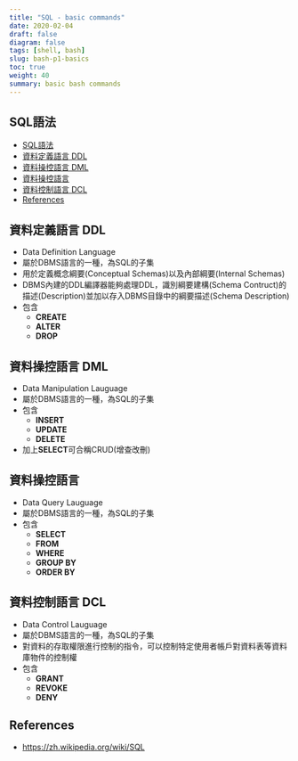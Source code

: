 ```yaml
---
title: "SQL - basic commands"
date: 2020-02-04
draft: false
diagram: false
tags: [shell, bash]
slug: bash-p1-basics
toc: true
weight: 40
summary: basic bash commands
---
```


## SQL語法

- [SQL語法](#sql%e8%aa%9e%e6%b3%95)
- [資料定義語言 DDL](#%e8%b3%87%e6%96%99%e5%ae%9a%e7%be%a9%e8%aa%9e%e8%a8%80-ddl)
- [資料操控語言 DML](#%e8%b3%87%e6%96%99%e6%93%8d%e6%8e%a7%e8%aa%9e%e8%a8%80-dml)
- [資料操控語言](#%e8%b3%87%e6%96%99%e6%93%8d%e6%8e%a7%e8%aa%9e%e8%a8%80)
- [資料控制語言 DCL](#%e8%b3%87%e6%96%99%e6%8e%a7%e5%88%b6%e8%aa%9e%e8%a8%80-dcl)
- [References](#references)

## 資料定義語言 DDL

- Data Definition Language
- 屬於DBMS語言的一種，為SQL的子集
- 用於定義概念綱要(Conceptual Schemas)以及內部綱要(Internal Schemas)
- DBMS內建的DDL編譯器能夠處理DDL，識別綱要建構(Schema Contruct)的描述(Description)並加以存入DBMS目錄中的綱要描述(Schema Description)
- 包含
  - **CREATE**
  - **ALTER**
  - **DROP**

## 資料操控語言 DML

- Data Manipulation Lauguage
- 屬於DBMS語言的一種，為SQL的子集
- 包含
  - **INSERT**
  - **UPDATE**
  - **DELETE**
- 加上**SELECT**可合稱CRUD(增查改刪)

## 資料操控語言

- Data Query Lauguage
- 屬於DBMS語言的一種，為SQL的子集
- 包含
  - **SELECT**
  - **FROM**
  - **WHERE**
  - **GROUP BY**
  - **ORDER BY**

## 資料控制語言 DCL

- Data Control Lauguage
- 屬於DBMS語言的一種，為SQL的子集
- 對資料的存取權限進行控制的指令，可以控制特定使用者帳戶對資料表等資料庫物件的控制權
- 包含
  - **GRANT**
  - **REVOKE**
  - **DENY**

## References

- <https://zh.wikipedia.org/wiki/SQL>
